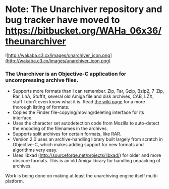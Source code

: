 # Note: The Unarchiver repository and bug tracker have moved to https://bitbucket.org/WAHa_06x36/theunarchiver #

![http://wakaba.c3.cx/images/unarchiver_icon.png](http://wakaba.c3.cx/images/unarchiver_icon.png)

### The Unarchiver is an Objective-C application for uncompressing archive files. ###

  * Supports more formats than I can remember. Zip, Tar, Gzip, Bzip2, 7-Zip, Rar, LhA, StuffIt, several old Amiga file and disk archives, CAB, LZX, stuff I don't even know what it is. Read [the wiki page](http://code.google.com/p/theunarchiver/wiki/SupportedFormats) for a more thorough listing of formats.
  * Copies the Finder file-copying/moving/deleting interface for its interface.
  * Uses the character set autodetection code from Mozilla to auto-detect the encoding of the filenames in the archives.
  * Supports split archives for certain formats, like RAR.
  * Version 2.0 uses an archive-handling library built largely from scratch in Objective-C, which makes adding support for new formats and algorithms very easy.
  * Uses libxad (http://sourceforge.net/projects/libxad/) for older and more obscure formats. This is an old Amiga library for handling unpacking of archives.

Work is being done on making at least the unarchiving engine itself multi-platform.
